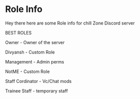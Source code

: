 # Role Info

Hey there here are some Role info for chill Zone Discord server

BEST ROLES

Owner - Owner of the server

Divyansh - Custom Role

Management - Admin perms
                    
NotME - Custom Role                                       

Staff Cordinator - Vc/Chat mods                  

Trainee Staff - temporary staff               
